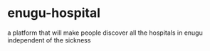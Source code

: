# enugu-hospital
a platform that will make people discover all the hospitals in enugu independent of the sickness
